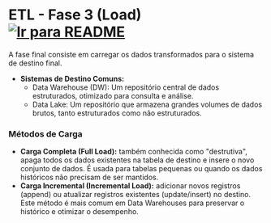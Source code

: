 # ETL - Fase 3 (Load) &nbsp; [![Ir para README](https://img.shields.io/badge/Indice-Verde?style=for-the-badge)](../README.md#indice)

<p>
A fase final consiste em carregar os dados transformados para o sistema de destino final.
</p>

<ul>
  <li><strong>Sistemas de Destino Comuns:</strong>
    <ul>
      <li>Data Warehouse (DW): Um repositório central de dados estruturados, otimizado para consulta e análise.</li>
      <li>Data Lake: Um repositório que armazena grandes volumes de dados brutos, tanto estruturados como não estruturados.</li>
    </ul>
  </li>
</ul>

<h3>Métodos de Carga</h3>

<ul>
  <li><strong>Carga Completa (Full Load):</strong> também conhecida como "destrutiva", apaga todos os dados existentes na tabela de destino e insere o novo conjunto de dados. É usada para tabelas pequenas ou quando os dados históricos não precisam de ser mantidos.</li>
  <li><strong>Carga Incremental (Incremental Load):</strong> adicionar novos registros (append) ou atualizar registros existentes (update/insert) no destino. Este método é mais comum em Data Warehouses para preservar o histórico e otimizar o desempenho.</li>
</ul>
